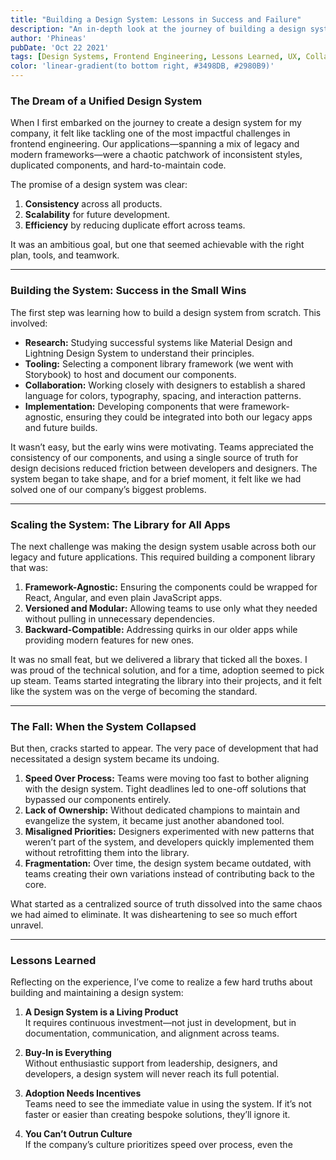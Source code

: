 ```yaml
---
title: "Building a Design System: Lessons in Success and Failure"
description: "An in-depth look at the journey of building a design system, the successes, failures, and lessons learned along the way."
author: 'Phineas'
pubDate: 'Oct 22 2021'
tags: [Design Systems, Frontend Engineering, Lessons Learned, UX, Collaboration]
color: 'linear-gradient(to bottom right, #3498DB, #2980B9)'
---
```


### The Dream of a Unified Design System  
When I first embarked on the journey to create a design system for my company, it felt like tackling one of the most impactful challenges in frontend engineering. Our applications—spanning a mix of legacy and modern frameworks—were a chaotic patchwork of inconsistent styles, duplicated components, and hard-to-maintain code.  

The promise of a design system was clear:  
1. **Consistency** across all products.  
2. **Scalability** for future development.  
3. **Efficiency** by reducing duplicate effort across teams.  

It was an ambitious goal, but one that seemed achievable with the right plan, tools, and teamwork.

---

### Building the System: Success in the Small Wins  
The first step was learning how to build a design system from scratch. This involved:  
- **Research:** Studying successful systems like Material Design and Lightning Design System to understand their principles.  
- **Tooling:** Selecting a component library framework (we went with Storybook) to host and document our components.  
- **Collaboration:** Working closely with designers to establish a shared language for colors, typography, spacing, and interaction patterns.  
- **Implementation:** Developing components that were framework-agnostic, ensuring they could be integrated into both our legacy apps and future builds.  

It wasn’t easy, but the early wins were motivating. Teams appreciated the consistency of our components, and using a single source of truth for design decisions reduced friction between developers and designers. The system began to take shape, and for a brief moment, it felt like we had solved one of our company’s biggest problems.

---

### Scaling the System: The Library for All Apps  
The next challenge was making the design system usable across both our legacy and future applications. This required building a component library that was:  
1. **Framework-Agnostic:** Ensuring the components could be wrapped for React, Angular, and even plain JavaScript apps.  
2. **Versioned and Modular:** Allowing teams to use only what they needed without pulling in unnecessary dependencies.  
3. **Backward-Compatible:** Addressing quirks in our older apps while providing modern features for new ones.  

It was no small feat, but we delivered a library that ticked all the boxes. I was proud of the technical solution, and for a time, adoption seemed to pick up steam. Teams started integrating the library into their projects, and it felt like the system was on the verge of becoming the standard.

---

### The Fall: When the System Collapsed  
But then, cracks started to appear. The very pace of development that had necessitated a design system became its undoing.  

1. **Speed Over Process:** Teams were moving too fast to bother aligning with the design system. Tight deadlines led to one-off solutions that bypassed our components entirely.  
2. **Lack of Ownership:** Without dedicated champions to maintain and evangelize the system, it became just another abandoned tool.  
3. **Misaligned Priorities:** Designers experimented with new patterns that weren’t part of the system, and developers quickly implemented them without retrofitting them into the library.  
4. **Fragmentation:** Over time, the design system became outdated, with teams creating their own variations instead of contributing back to the core.  

What started as a centralized source of truth dissolved into the same chaos we had aimed to eliminate. It was disheartening to see so much effort unravel.

---

### Lessons Learned  
Reflecting on the experience, I’ve come to realize a few hard truths about building and maintaining a design system:  

1. **A Design System is a Living Product**  
   It requires continuous investment—not just in development, but in documentation, communication, and alignment across teams.  

2. **Buy-In is Everything**  
   Without enthusiastic support from leadership, designers, and developers, a design system will never reach its full potential.  

3. **Adoption Needs Incentives**  
   Teams need to see the immediate value in using the system. If it’s not faster or easier than creating bespoke solutions, they’ll ignore it.  

4. **You Can’t Outrun Culture**  
   If the company’s culture prioritizes speed over process, even the

